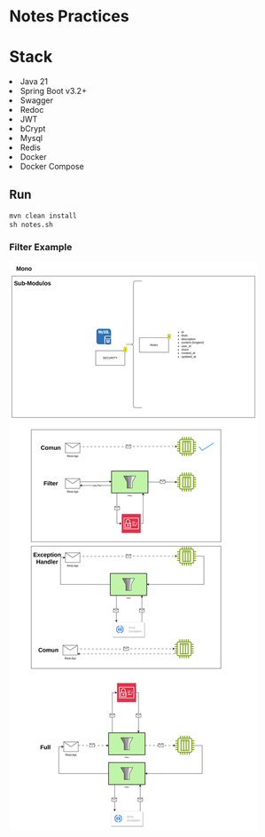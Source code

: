 # Notes Practices

# Stack
<li>Java 21</li>
<li> Spring Boot v3.2+</li>
<li> Swagger </li>
<li> Redoc </li>
<li> JWT</li>
<li> bCrypt</li>
<li> Mysql</li>
<li> Redis</li>
<li> Docker</li>
<li> Docker Compose</li>


## Run
``` shell
mvn clean install
sh notes.sh
```

### Filter Example
![Filter](Arquitectura.png)